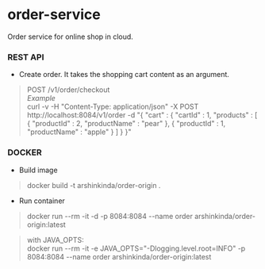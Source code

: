 # order-service
Order service for online shop in cloud.

### REST API

* Create order. It takes the shopping cart content as an argument.
> POST /v1/order/checkout <br/>
> *Example* <br/>
> curl  -v -H "Content-Type: application/json" -X POST http://localhost:8084/v1/order -d "{
>\"cart\" : {
>\"cartId\" : 1,
>\"products\" : [ {
>\"productId\" : 2,
>\"productName\" : \"pear\"
>}, {
>\"productId\" : 1,
>\"productName\" : \"apple\"
>} ]
>}
>}"

### DOCKER

* Build image
> docker build -t arshinkinda/order-origin .

* Run container
> docker run --rm -it -d -p 8084:8084 --name order arshinkinda/order-origin:latest

> with JAVA_OPTS: <br/>
> docker run --rm -it -e JAVA_OPTS="-Dlogging.level.root=INFO" -p 8084:8084 --name order arshinkinda/order-origin:latest
